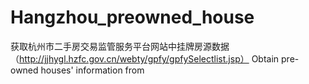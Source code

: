 # Hangzhou_preowned_house
获取杭州市二手房交易监管服务平台网站中挂牌房源数据（http://jjhygl.hzfc.gov.cn/webty/gpfy/gpfySelectlist.jsp）
Obtain pre-owned houses' information from 
